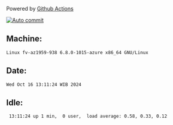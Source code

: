 Powered by [Github Actions](https://github.com/features/actions)

[![Auto commit](https://github.com/hiage/workstation/workflows/Auto%20commit/badge.svg)](https://github.com/hiage/workstation/actions?query=workflow%3A%22Auto+commit%22)

## Machine:
```
Linux fv-az1959-938 6.8.0-1015-azure x86_64 GNU/Linux
```
## Date:
```
Wed Oct 16 13:11:24 WIB 2024
```
## Idle:
```
 13:11:24 up 1 min,  0 user,  load average: 0.58, 0.33, 0.12
```
